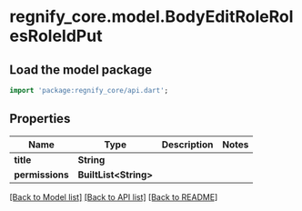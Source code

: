 # regnify_core.model.BodyEditRoleRolesRoleIdPut

## Load the model package
```dart
import 'package:regnify_core/api.dart';
```

## Properties
Name | Type | Description | Notes
------------ | ------------- | ------------- | -------------
**title** | **String** |  | 
**permissions** | **BuiltList&lt;String&gt;** |  | 

[[Back to Model list]](../README.md#documentation-for-models) [[Back to API list]](../README.md#documentation-for-api-endpoints) [[Back to README]](../README.md)


